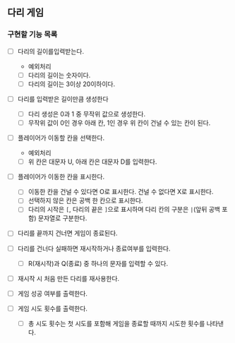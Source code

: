 ## 다리 게임

### 구현할 기능 목록
- [ ] 다리의 길이를입력받는다.
  - 예외처리
  - [ ] 다리의 길이는 숫자이다.
  - [ ] 다리의 길이는 3이상 20이하이다.

- [ ] 다리를 입력받은 길이만큼 생성한다
  - [ ] 다리 생성은 0과 1 중 무작위 값으로 생성한다.
  - [ ] 무작위 값이 0인 경우 아래 칸, 1인 경우 위 칸이 건널 수 있는 칸이 된다.

- [ ] 플레이어가 이동할 칸을 선택한다.
  - 예외처리 
  - [ ] 위 칸은 대문자 U, 아래 칸은 대문자 D를 입력한다.

- [ ] 플레이어가 이동한 칸을 표시한다.
  - [ ] 이동한 칸을 건널 수 있다면 O로 표시한다. 건널 수 없다면 X로 표시한다.
  - [ ] 선택하지 않은 칸은 공백 한 칸으로 표시한다.
  - [ ] 다리의 시작은 `[`, 다리의 끝은 `]`으로 표시하며 다리 칸의 구분은 ` | `(앞뒤 공백 포함) 문자열로 구분한다.

- [ ] 다리를 끝까지 건너면 게임이 종료된다.

- [ ] 다리를 건너다 실패하면 재시작하거나 종료여부를 입력한다.
  - [ ] R(재시작)과 Q(종료) 중 하나의 문자를 입력할 수 있다.
- [ ] 재시작 시 처음 만든 다리를 재사용한다.

- [ ] 게임 성공 여부를 출력한다.
- [ ] 게임 시도 횟수를 출력한다.
  - [ ] 총 시도 횟수는 첫 시도를 포함해 게임을 종료할 때까지 시도한 횟수를 나타낸다.